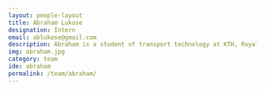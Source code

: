 ```yaml
---
layout: people-layout
title: Abraham Lukose
designation: Intern
email: ablukose@gmail.com
description: Abraham is a student of transport technology at KTH, Royal Institute of Technology, Sweden . As a master's student, he is completing his thesis on public transportation in Bangalore as part of the ongoing 'Joint Road Forward’ project at FoV. He spends hours of leisure with his TV, garden and doing jiu-jitsu.
img: abraham.jpg
category: team
ide: abraham
permalink: /team/abraham/
---
```

